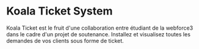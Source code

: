 # Koala Ticket System
Koala Ticket est le fruit d'une collaboration entre étudiant de la webforce3 dans le cadre d'un projet de soutenance.
Installez et visualisez toutes les demandes de vos clients sous forme de ticket.
